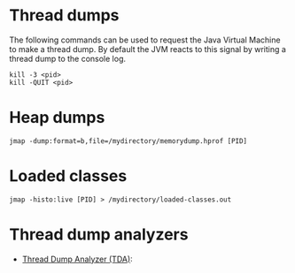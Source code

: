 # Thread dumps

The following commands can be used to request the Java Virtual Machine to make a thread dump. By default the JVM reacts to this signal by writing a thread dump to the console log.
```
kill -3 <pid>
kill -QUIT <pid>
```

# Heap dumps
```
jmap -dump:format=b,file=/mydirectory/memorydump.hprof [PID]
```

# Loaded classes
```
jmap -histo:live [PID] > /mydirectory/loaded-classes.out
```

# Thread dump analyzers

* [Thread Dump Analyzer (TDA)](https://github.com/irockel/tda/): 
